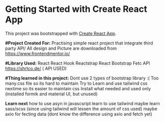 # Getting Started with Create React App

This project was bootstrapped with [Create React App](https://github.com/facebook/create-react-app).

**#Project Created For:**
Practising simple react project that integrate third party API/
All design and Picture are downloaded from https://www.frontendmentor.io/

**#Library Used:**
React
React Hook
Reactstrap
React Bootstrap
Fetc API
https://shrtco.de/ ( API USED)

**#Thing learned in this project:**
Dont use 2 types of bootstrap library :(
Too many.css file so its hard to maintain
Try to Learn and use tailwind css nextime so its easier to maintain css
Install what needed and used only (installed formik and material UI, but unused)

**Learn next**
how to use asyn in javascsript
learn to use tailwind
maybe learn sass/scss (since using tailwind will lessen the amount of css used)
maybe axio for fecting data (dont know the difference using axio and fetch yet)

